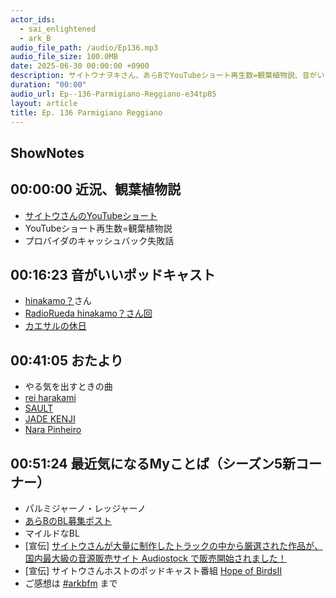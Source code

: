 ```yaml
---
actor_ids:
  - sai_enlightened
  - ark_B
audio_file_path: /audio/Ep136.mp3
audio_file_size: 100.0MB
date: 2025-06-30 00:00:00 +0900
description: サイトウナヲキさん、あらBでYouTubeショート再生数=観葉植物説、音がいいポッドキャスト、やる気を出すときの曲、パルミジャーノ・レッジャーノなどについて話しました。
duration: "00:00"
audio_url: Ep--136-Parmigiano-Reggiano-e34tp85
layout: article
title: Ep. 136 Parmigiano Reggiano
---
```


## ShowNotes

## 00:00:00 近況、観葉植物説

* [サイトウさんのYouTubeショート](https://www.youtube.com/@naokisaito1644/shorts)
* YouTubeショート再生数=観葉植物説
* プロバイダのキャッシュバック失敗話

## 00:16:23 音がいいポッドキャスト

* [hinakamo？](https://x.com/cima_ni_hic)さん
* [RadioRueda hinakamo？さん回](https://x.com/radio_rueda/status/1923144622769045854)
* [カエサルの休日](http://dicecaesar.seesaa.net/)

## 00:41:05 おたより

* やる気を出すときの曲
* [rei harakami](https://www.youtube.com/channel/UCKjmh67OAEYm1P68ynHTQzg)
* [SAULT](https://www.youtube.com/channel/UC737cduH-NTa8OX37q4uwFg)
* [JADE KENJI](https://jadekenji.com/)
* [Nara Pinheiro](https://www.instagram.com/narapinheiromusica/?hl=en)

## 00:51:24 最近気になるMyことば（シーズン5新コーナー）

* パルミジャーノ・レッジャーノ
* [あらBのBL募集ポスト](https://x.com/ark_B/status/1937474858134458852)
* マイルドなBL
* [宣伝] [サイトウさんが大量に制作したトラックの中から厳選された作品が、国内最大級の音源販売サイト Audiostock で販売開始されました！](https://x.com/sai_enlightened/status/1542127615959392256?s=20)
* [宣伝] サイトウさんホストのポッドキャスト番組 [Hope of BirdsⅡ](https://twitter.com/birds_hope) 
* ご感想は [#arkbfm](https://paper.dropbox.com/?q=%23arkbfm) まで